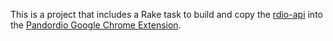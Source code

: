 This is a project that includes a Rake task to build and copy the
[rdio-api][1] into the [Pandordio Google Chrome Extension][2].

[1]: https://github.com/donnierayjones/rdio-api
[2]: https://github.com/donnierayjones/pandordio-chrome
